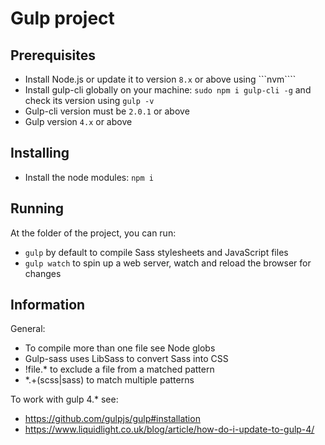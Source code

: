 # Gulp project

## Prerequisites

- Install Node.js or update it to version ```8.x``` or above using ```nvm````
- Install gulp-cli globally on your machine: ```sudo npm i gulp-cli -g``` and check its version using ```gulp -v```
- Gulp-cli version must be ```2.0.1``` or above
- Gulp version ```4.x``` or above

## Installing

- Install the node modules: ```npm i```

## Running

At the folder of the project, you can run:
- ```gulp``` by default to compile Sass stylesheets and JavaScript files
- ```gulp watch``` to spin up a web server, watch and reload the browser for changes

## Information

General:
- To compile more than one file see Node globs
- Gulp-sass uses LibSass to convert Sass into CSS
- !file.* to exclude a file from a matched pattern
- *.+(scss|sass) to match multiple patterns

To work with gulp 4.* see:
- https://github.com/gulpjs/gulp#installation
- https://www.liquidlight.co.uk/blog/article/how-do-i-update-to-gulp-4/
